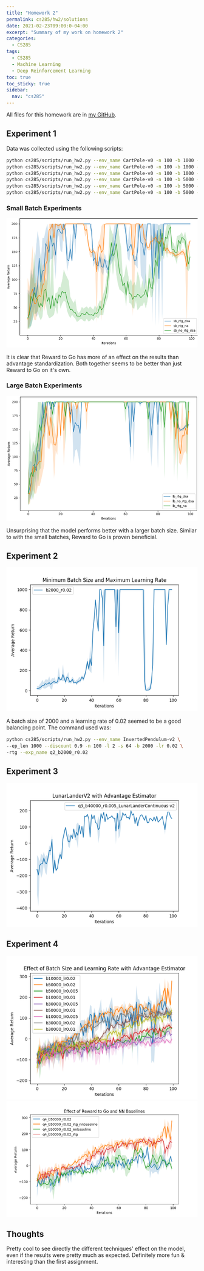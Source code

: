 ```yaml
---
title: "Homework 2"
permalink: cs285/hw2/solutions
date: 2021-02-23T09:00:0-04:00
excerpt: "Summary of my work on homework 2"
categories:
  - CS285
tags:
  - CS285
  - Machine Learning
  - Deep Reinforcement Learning
toc: true
toc_sticky: true
sidebar:
  nav: "cs285"
---
```


All files for this homework are in [my GitHub](https://github.com/finlaymiller/homework_fall2020/tree/master/hw2).

## Experiment 1

Data was collected using the following scripts:

```bash
python cs285/scripts/run_hw2.py --env_name CartPole-v0 -n 100 -b 1000 -dsa --exp_name q1_sb_no_rtg_dsa
python cs285/scripts/run_hw2.py --env_name CartPole-v0 -n 100 -b 1000 -rtg -dsa --exp_name q1_sb_rtg_dsa
python cs285/scripts/run_hw2.py --env_name CartPole-v0 -n 100 -b 1000 -rtg --exp_name q1_sb_rtg_na
python cs285/scripts/run_hw2.py --env_name CartPole-v0 -n 100 -b 5000 -dsa --exp_name q1_lb_no_rtg_dsa
python cs285/scripts/run_hw2.py --env_name CartPole-v0 -n 100 -b 5000 -rtg -dsa --exp_name q1_lb_rtg_dsa
python cs285/scripts/run_hw2.py --env_name CartPole-v0 -n 100 -b 5000 -rtg --exp_name q1_lb_rtg_na
```

### Small Batch Experiments

![small batch](/assets/img/cs285/hw2/q1a.png)

It is clear that Reward to Go has more of an effect on the results than advantage standardization. Both together seems to be better than just Reward to Go on it's own.

### Large Batch Experiments

![large batch](/assets/img/cs285/hw2/q1b.png)

Unsurprising that the model performs better with a larger batch size. Similar to with the small batches, Reward to Go is proven beneficial.

## Experiment 2

![inverted pendulum](/assets/img/cs285/hw2/q2.png)

A batch size of 2000 and a learning rate of 0.02 seemed to be a good balancing point. The command used was:

```bash
python cs285/scripts/run_hw2.py --env_name InvertedPendulum-v2 \
--ep_len 1000 --discount 0.9 -n 100 -l 2 -s 64 -b 2000 -lr 0.02 \
-rtg --exp_name q2_b2000_r0.02
```

## Experiment 3

![lunar lander](/assets/img/cs285/hw2/q3.png)

## Experiment 4

![half cheetah 1](/assets/img/cs285/hw2/q4a.png)
![half cheetah 2](/assets/img/cs285/hw2/q4b.png)

## Thoughts

Pretty cool to see directly the different techniques' effect on the model, even if the results were pretty much as expected. Definitely more fun & interesting than the first assignment.
